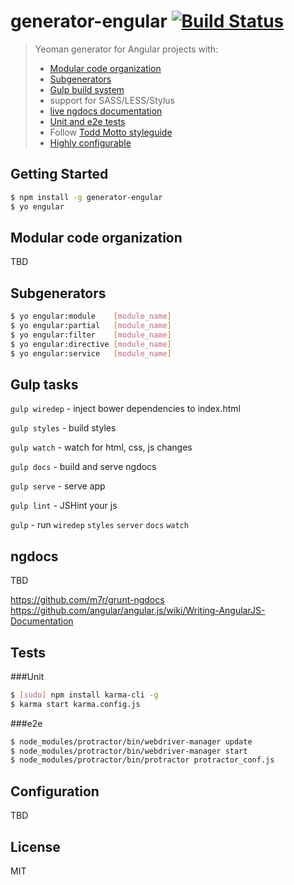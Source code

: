# generator-engular [![Build Status](https://secure.travis-ci.org/elmccd/generator-engular.png?branch=master)](https://travis-ci.org/elmccd/generator-engular)

> Yeoman generator for Angular projects with:
> * [Modular code organization](#modular-code-organization)
> * [Subgenerators](#subgenerators)
> * [Gulp build system](#Gulp-tasks)
> * support for SASS/LESS/Stylus
> * [live ngdocs documentation](#ngdocs)
> * [Unit and e2e tests](#tests)
> * Follow [Todd Motto styleguide](http://toddmotto.com/opinionated-angular-js-styleguide-for-teams/)
> * [Highly configurable](#configuration)

## Getting Started

```bash
$ npm install -g generator-engular
$ yo engular
```

## Modular code organization
TBD

## Subgenerators

```bash
$ yo engular:module    [module_name]
$ yo engular:partial   [module_name]
$ yo engular:filter    [module_name]
$ yo engular:directive [module_name]
$ yo engular:service   [module_name]
```

## Gulp tasks

`gulp wiredep` - inject bower dependencies to index.html

`gulp styles` - build styles

`gulp watch` - watch for html, css, js changes

`gulp docs` - build and serve ngdocs

`gulp serve` - serve app

`gulp lint` - JSHint your js

`gulp` - run `wiredep` `styles` `server` `docs` `watch`


## ngdocs
TBD

https://github.com/m7r/grunt-ngdocs
https://github.com/angular/angular.js/wiki/Writing-AngularJS-Documentation

## Tests
###Unit
```bash
$ [sudo] npm install karma-cli -g
$ karma start karma.config.js
```

###e2e
```bash
$ node_modules/protractor/bin/webdriver-manager update
$ node_modules/protractor/bin/webdriver-manager start
$ node_modules/protractor/bin/protractor protractor_conf.js
```

## Configuration
TBD

## License

MIT
